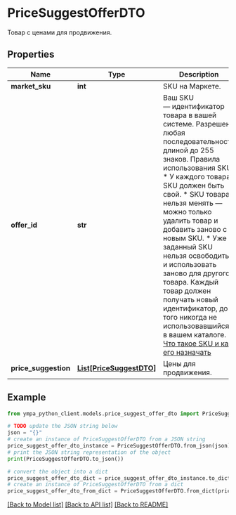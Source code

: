 # PriceSuggestOfferDTO

Товар с ценами для продвижения.

## Properties

Name | Type | Description | Notes
------------ | ------------- | ------------- | -------------
**market_sku** | **int** | SKU на Маркете. | [optional] 
**offer_id** | **str** | Ваш SKU — идентификатор товара в вашей системе.  Разрешена любая последовательность длиной до 255 знаков.  Правила использования SKU:  * У каждого товара SKU должен быть свой.  * SKU товара нельзя менять — можно только удалить товар и добавить заново с новым SKU.  * Уже заданный SKU нельзя освободить и использовать заново для другого товара. Каждый товар должен получать новый идентификатор, до того никогда не использовавшийся в вашем каталоге.  [Что такое SKU и как его назначать](https://yandex.ru/support/marketplace/assortment/add/index.html#fields)  | [optional] 
**price_suggestion** | [**List[PriceSuggestDTO]**](PriceSuggestDTO.md) | Цены для продвижения.  | [optional] 

## Example

```python
from ympa_python_client.models.price_suggest_offer_dto import PriceSuggestOfferDTO

# TODO update the JSON string below
json = "{}"
# create an instance of PriceSuggestOfferDTO from a JSON string
price_suggest_offer_dto_instance = PriceSuggestOfferDTO.from_json(json)
# print the JSON string representation of the object
print(PriceSuggestOfferDTO.to_json())

# convert the object into a dict
price_suggest_offer_dto_dict = price_suggest_offer_dto_instance.to_dict()
# create an instance of PriceSuggestOfferDTO from a dict
price_suggest_offer_dto_from_dict = PriceSuggestOfferDTO.from_dict(price_suggest_offer_dto_dict)
```
[[Back to Model list]](../README.md#documentation-for-models) [[Back to API list]](../README.md#documentation-for-api-endpoints) [[Back to README]](../README.md)


